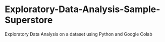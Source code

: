 # Exploratory-Data-Analysis-Sample-Superstore
Exploratory Data Analysis on a dataset using Python and Google Colab
